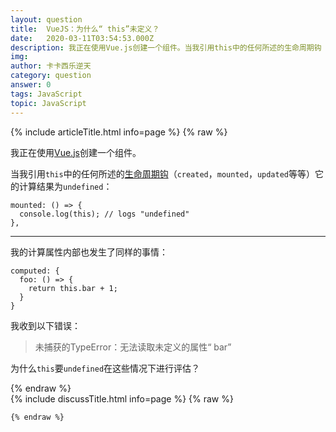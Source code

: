 ```yaml
---
layout: question
title:  VueJS：为什么“ this”未定义？
date:   2020-03-11T03:54:53.000Z
description: 我正在使用Vue.js创建一个组件。当我引用this中的任何所述的生命周期钩（created，mounted，updated等等）它的计算结果为und...
img: 
author: 卡卡西乐逆天
category: question
answer: 0
tags: JavaScript
topic: JavaScript
---
```

<div class="article-root">
  <div class="article">
    {% include articleTitle.html info=page %}
    {% raw %}
    <div class="article-content"><p><font style="vertical-align: inherit;"><font style="vertical-align: inherit;">我正在使用</font></font><a href="https://vuejs.org/v2/guide/" rel="noreferrer"><font style="vertical-align: inherit;"><font style="vertical-align: inherit;">Vue.js</font></font></a><font style="vertical-align: inherit;"><font style="vertical-align: inherit;">创建一个组件</font><font style="vertical-align: inherit;">。</font></font></p>

<p><font style="vertical-align: inherit;"><font style="vertical-align: inherit;">当我引用</font></font><code>this</code><font style="vertical-align: inherit;"><font style="vertical-align: inherit;">中的任何所述的</font></font><a href="https://vuejs.org/v2/api/#Options-Lifecycle-Hooks" rel="noreferrer"><font style="vertical-align: inherit;"><font style="vertical-align: inherit;">生命周期钩</font></font></a><font style="vertical-align: inherit;"><font style="vertical-align: inherit;">（</font></font><code>created</code><font style="vertical-align: inherit;"><font style="vertical-align: inherit;">，</font></font><code>mounted</code><font style="vertical-align: inherit;"><font style="vertical-align: inherit;">，</font></font><code>updated</code><font style="vertical-align: inherit;"><font style="vertical-align: inherit;">等等）它的计算结果为</font></font><code>undefined</code><font style="vertical-align: inherit;"><font style="vertical-align: inherit;">：</font></font></p>

<pre><code>mounted: () =&gt; {<font></font>
  console.log(this); // logs "undefined"<font></font>
},<font></font>
</code></pre>

<hr>

<p><font style="vertical-align: inherit;"><font style="vertical-align: inherit;">我的计算属性内部也发生了同样的事情：</font></font></p>

<pre><code>computed: {<font></font>
  foo: () =&gt; { <font></font>
    return this.bar + 1; <font></font>
  } <font></font>
}<font></font>
</code></pre>

<p><font style="vertical-align: inherit;"><font style="vertical-align: inherit;">我收到以下错误：</font></font></p>

<blockquote>
  <p><font style="vertical-align: inherit;"><font style="vertical-align: inherit;">未捕获的TypeError：无法读取未定义的属性“ bar”</font></font></p>
</blockquote>

<p><font style="vertical-align: inherit;"><font style="vertical-align: inherit;">为什么</font></font><code>this</code><font style="vertical-align: inherit;"><font style="vertical-align: inherit;">要</font></font><code>undefined</code><font style="vertical-align: inherit;"><font style="vertical-align: inherit;">在这些情况下进行</font><font style="vertical-align: inherit;">评估</font><font style="vertical-align: inherit;">？</font></font></p></div>
    {% endraw %}
  </div>

  <div class="discuss-wrapper">
    {% include discussTitle.html info=page %}
    {% raw %}
    
    {% endraw %}
  </div>
<div>

